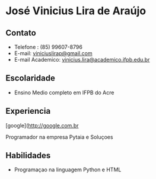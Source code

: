 #  José Vinicius Lira de Araújo 

##  Contato
* Telefone : (85) 99607-8796
* E-mail: viniciuslirap@gmail.com
* E-mail Academico: vinicius.lira@academico.ifpb.edu.br

## Escolaridade
* Ensino Medio completo em IFPB do Acre

## Experiencia 
[google](http://google.com.br

Programador na empresa  Pytaia e Soluçoes

## Habilidades

* Programaçao na linguagem Python e HTML
